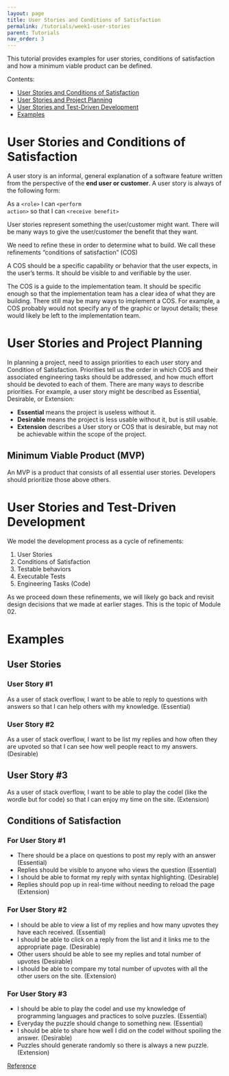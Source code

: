 ```yaml
---
layout: page
title: User Stories and Conditions of Satisfaction
permalink: /tutorials/week1-user-stories
parent: Tutorials
nav_order: 3
---
```

This tutorial provides examples for user stories, conditions of satisfaction and how a minimum viable product can be defined.

Contents:

* [User Stories and Conditions of Satisfaction](#user-stories-and-conditions-of-satisfaction)
* [User Stories and Project Planning](#user-stories-and-project-planning)
* [User Stories and Test-Driven Development](#user-stories-and-test-driven-development)
* [Examples](#examples)

# User Stories and Conditions of Satisfaction

A user story is an informal, general explanation of a software feature written from the perspective of the **end user or customer**. A user story is always of the following form:

As a <code>&lt;role&gt;</code> I can <code>&lt;perform action&gt;</code> so that I can <code>&lt;receive benefit&gt;</code>

User stories represent something the user/customer might want. There will be many ways to give the user/customer the benefit that they want.

We need to refine these in order to determine what to build. We call these refinements “conditions of satisfaction” (COS)

A COS should be a specific capability or behavior that the user expects, in the user’s terms.  It should be visible to and verifiable by the user.

The COS is a guide to the implementation team. It should be specific enough so that the implementation team has a clear idea of what they are building.
There still may be many ways to implement a COS. For example, a COS probably would not specify any of the graphic or layout details; these would likely be left to the implementation team.

# User Stories and Project Planning

In planning a project, need to assign priorities to each user story and Condition of Satisfaction. Priorities tell us the order in which COS and their associated engineering tasks should be addressed, and how much effort should be devoted to each of them.
There are many ways to describe priorities. For example, a user story might be described as Essential, Desirable, or Extension:

* **Essential** means the project is useless without it.
* **Desirable** means the project is less usable without it, but is still usable.
* **Extension** describes a User story or COS that is desirable, but may not be achievable within the scope of the project.

## Minimum Viable Product (MVP)

An MVP is a product that consists of all essential user stories. Developers should prioritize those above others.

# User Stories and Test-Driven Development

We model the development process as a cycle of refinements:

1. User Stories
2. Conditions of Satisfaction
3. Testable behaviors
4. Executable Tests
5. Engineering Tasks (Code)

As we proceed down these refinements, we will likely go back and revisit design decisions that we made at earlier stages. This is the topic of Module 02.

# Examples

## User Stories

### User Story #1

As a user of stack overflow, I want to be able to reply to questions with answers so that I can help others with my knowledge. (Essential)

### User Story #2

As a user of stack overflow, I want to be list my replies and how often they are upvoted so that I can see how well people react to my answers.  (Desirable)

## User Story #3

As a user of stack overflow, I want to be able to play the codel (like the wordle but for code) so that I can enjoy my time on the site. (Extension)

## Conditions of Satisfaction

### For User Story #1

* There should be a place on questions to post my reply with an answer (Essential)
* Replies should be visible to anyone who views the question (Essential)
* I should be able to format my reply with syntax highlighting. (Desirable)
* Replies should pop up in real-time without needing to reload the page (Extension)

### For User Story #2

* I should be able to view a list of my replies and how many upvotes they have each received. (Essential)
* I should be able to click on a reply from the list and it links me to the appropriate page. (Desirable)
* Other users should be able to see my replies and total number of upvotes (Desirable)
* I should be able to compare my total number of upvotes with all the other users on the site. (Extension)

### For User Story #3

* I should be able to play the codel and use my knowledge of programming languages and practices to solve puzzles. (Essential)
* Everyday the puzzle should change to something new. (Essential)
* I should be able to share how well I did on the codel without spoiling the answer. (Desirable)
* Puzzles should generate randomly so there is always a new puzzle. (Extension)

[Reference](https://www.simplilearn.com/tutorials/agile-scrum-tutorial/user-stories#how_to_write_user_stories)
